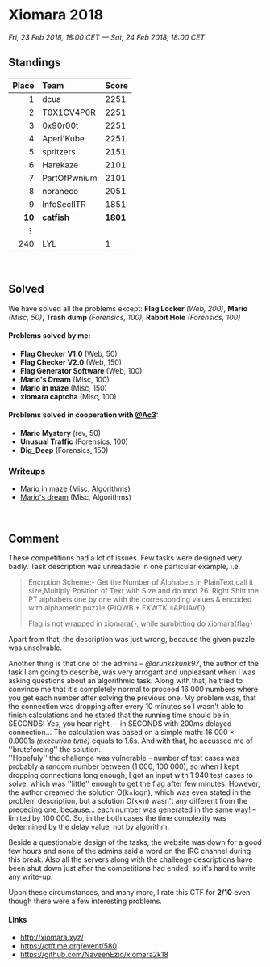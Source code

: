 # Xiomara 2018
*Fri, 23 Feb 2018, 18:00 CET — Sat, 24 Feb 2018, 18:00 CET*

## Standings

Place | Team | Score
---: | :---- | :---
1 | dcua | 2251
2 | T0X1CV4P0R | 2251
3 | 0x90r00t | 2251
4 | Aperi'Kube | 2251
5 | spritzers | 2151
6 | Harekaze | 2101
7 | PartOfPwnium | 2101
8 | noraneco | 2051
9 | InfoSecIITR | 1851
**10** | **catfish** | **1801**
&vellip; | | 
240 | LYL | 1

&nbsp;


## Solved
We have solved all the problems except: **Flag Locker** *(Web, 200)*, **Mario** *(Misc, 50)*, **Trash dump** *(Forensics, 100)*, **Rabbit Hole** *(Forensics, 100)*

#### Problems solved by me:
- **Flag Checker V1.0** (Web, 50)
- **Flag Checker V2.0** (Web, 150)
- **Flag Generator Software** (Web, 100)
- **Mario's Dream** (Misc, 100)
- **Mario in maze** (Misc, 150)
- **xiomara captcha** (Misc, 100)

#### Problems solved in cooperation with [@Ac3]:
- **Mario Mystery** (rev, 50)
- **Unusual Traffic** (Forensics, 100)
- **Dig_Deep** (Forensics, 150)

### Writeups
- [Mario in maze](https://github.com/terjanq/Flag-Capture/tree/master/Xiomara%202018/Mario%20in%20Maze#mario-in-maze--write-up-by-terjanq) (Misc, Algorithms)
- [Mario's dream](https://github.com/terjanq/Flag-Capture/tree/master/Xiomara%202018/Marioes%20dream#marios-dream--write-up-by-terjanq) (Misc, Algorithms)

&nbsp;

## Comment
These competitions had a lot of issues. Few tasks were designed very badly. Task description was unreadable in one particular example, i.e.
> Encrption Scheme:-
Get the Number of Alphabets in PlainText,call it size,Multiply Position of Text with Size and do mod 26.
Right Shift the PT alphabets one by one with the corresponding values & encoded with alphametic puzzle {PIQWB + FXWTK =APUAVD}.  
>  
> Flag is not wrapped in xiomara{}, while sumbitting do xiomara{flag}

Apart from that, the description was just wrong, because the given puzzle was unsolvable. 

Another thing is that one of the admins &ndash; *@drunkskunk97*, the author of the task I am going to describe, was very arrogant and unpleasant when I was asking questions about an algorithmic task. Along with that, he tried to convince me that it's completely normal to proceed 16 000 numbers where you get each number after solving the previous one. My problem was, that the connection was dropping after every 10 minutes so I wasn't able to finish calculations and he stated that the running time should be in SECONDS! Yes, you hear right &mdash; in SECONDS with 200ms delayed connection... The calculation was based on a simple math: 16 000 &times; 0.0001s *(execution time)* equals to 1.6s. And with that, he accussed me of ''bruteforcing'' the solution.    
''Hopefuly'' the challenge was vulnerable - number of test cases was probably a random number between (1 000, 100 000), so when I kept dropping connections long enough, I got an input with 1 940 test cases to solve, which was ''little'' enough to get the flag after few minutes.
However, the author dreamed the solution O(k&times;logn), which was even stated in the problem description, but a solution O(k&times;n) wasn't any different from the preceding one, because... each number was generated in the same way! &ndash; limited by 100 000. So, in the both cases the time complexity was determined by the delay value, not by algorithm.

Beside a questionable design of the tasks, the website was down for a good few hours and none of the admins said a word on the IRC channel during this break. Also all the servers along with the challenge descriptions have been shut down just after the competitions had ended, so it's hard to write any write-up.  

Upon these circumstances, and many more, I rate this CTF for **2/10** even though there were a few interesting problems.


#### Links
- http://xiomara.xyz/
- https://ctftime.org/event/580
- https://github.com/NaveenEzio/xiomara2k18 

[@Ac3]:<https://github.com/Acee11>
[stawrocek]:<https://github.com/stawrocek>
[terjanq]:<https://github.com/terjanq>
